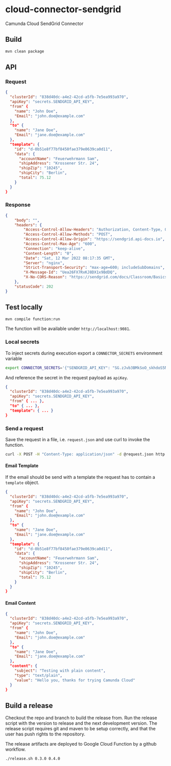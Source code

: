 # cloud-connector-sendgrid

Camunda Cloud SendGrid Connector

## Build

```bash
mvn clean package
```

## API

### Request

```json
{
  "clusterId": "838d40dc-a4e2-42cd-a5fb-7e5ea993a970",
  "apiKey": "secrets.SENDGRID_API_KEY",
  "from" {
    "name": "John Doe",
    "Email": "john.doe@example.com"
  },
  "to" {
    "name": "Jane Doe",
    "Email": "jane.doe@example.com"
  },
  "template": {
    "id": "d-0b51e8f77bf8450fae379e0639ca0d11",
    "data": {
      "accountName": "Feuerwehrmann Sam",
      "shipAddress": "Krossener Str. 24",
      "shipZip": "10245",
      "shipCity": "Berlin",
      "total": 75.12
    }
  }
}
```

### Response

```json
{
    "body": "",
    "headers": {
        "Access-Control-Allow-Headers": "Authorization, Content-Type, On-behalf-of, x-sg-elas-acl",
        "Access-Control-Allow-Methods": "POST",
        "Access-Control-Allow-Origin": "https://sendgrid.api-docs.io",
        "Access-Control-Max-Age": "600",
        "Connection": "keep-alive",
        "Content-Length": "0",
        "Date": "Sat, 12 Mar 2022 08:17:35 GMT",
        "Server": "nginx",
        "Strict-Transport-Security": "max-age=600; includeSubDomains",
        "X-Message-Id": "Uea26FX7RxKJ8DX1x9BdDQ",
        "X-No-CORS-Reason": "https://sendgrid.com/docs/Classroom/Basics/API/cors.html"
    },
    "statusCode": 202
}
```

## Test locally

```bash
mvn compile function:run
```

The function will be available under `http://localhost:9081`.

### Local secrets

To inject secrets during execution export a `CONNECTOR_SECRETS` environment variable

```bash
export CONNECTOR_SECRETS='{"SENDGRID_API_KEY": "SG.zJvb3BMkSoO_skhdoS5Nvw.xxxxvckatYp4i5ALzUoZB28JTQhMKhBh5BpO_1T6gE"}'
```

And reference the secret in the request payload as `apiKey`.

```json
{
  "clusterId": "838d40dc-a4e2-42cd-a5fb-7e5ea993a970",
  "apiKey": "secrets.SENDGRID_API_KEY",
  "from" { ... },
  "to" { ... },
  "template": { ... }
}
```

### Send a request

Save the request in a file, i.e. `request.json` and use curl to invoke the function.

```bash
curl -X POST -H "Content-Type: application/json" -d @request.json http://localhost:9081
```

#### Email Template

If the email should be send with a template the request has to contain a `template` object.

```json
{
  "clusterId": "838d40dc-a4e2-42cd-a5fb-7e5ea993a970",
  "apiKey": "secrets.SENDGRID_API_KEY",
  "from" {
    "name": "John Doe",
    "Email": "john.doe@example.com"
  },
  "to" {
    "name": "Jane Doe",
    "Email": "jane.doe@example.com"
  },
  "template": {
    "id": "d-0b51e8f77bf8450fae379e0639ca0d11",
    "data": {
      "accountName": "Feuerwehrmann Sam",
      "shipAddress": "Krossener Str. 24",
      "shipZip": "10245",
      "shipCity": "Berlin",
      "total": 75.12
    }
  }
}
```


#### Email Content

```json
{
  "clusterId": "838d40dc-a4e2-42cd-a5fb-7e5ea993a970",
  "apiKey": "secrets.SENDGRID_API_KEY",
  "from" {
    "name": "John Doe",
    "Email": "john.doe@example.com"
  },
  "to" {
    "name": "Jane Doe",
    "Email": "jane.doe@example.com"
  },
  "content": {
    "subject": "Testing with plain content",
    "type": "text/plain",
    "value": "Hello you, thanks for trying Camunda Cloud"
  }
}
```


## Build a release

Checkout the repo and branch to build the release from. Run the release script
with the version to release and the next development version. The release
script requires git and maven to be setup correctly, and that the user has push
rights to the repository.

The release artifacts are deployed to Google Cloud Function by a github workflow.

```bash
./release.sh 0.3.0 0.4.0
```
